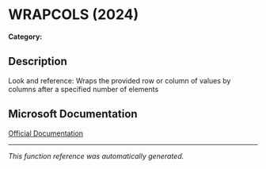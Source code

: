# WRAPCOLS (2024)

**Category:** 

## Description
Look and reference: Wraps the provided row or column of values by columns after a specified number of elements

## Microsoft Documentation
[Official Documentation](https://support.microsoft.com//en-us/office/wrapcols-function-d038b05a-57b7-4ee0-be94-ded0792511e2)

---
*This function reference was automatically generated.*
